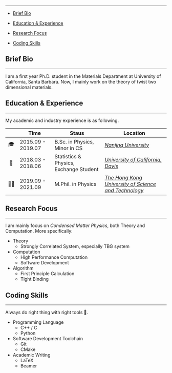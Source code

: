 
---


<!-- TOC -->
- [Brief Bio](#brief-bio)

- [Education & Experience](#education--experience)

- [Research Focus](#research-focus)

- [Coding Skills](#coding-skills)

  <!-- /TOC -->

## Brief Bio

---

I am a first year Ph.D. student in the Materials Department at University of California, Santa Barbara. Now, I mainly work on the theory of twist two dimensional materials.

## Education & Experience

---

My academic and industry experience is as following.

| | Time | Staus | Location |
| :---:| --- | --- | --- |
| 🎓 | 2015.09 - 2019.07 | B.Sc. in Physics, Minor in CS| [*Nanjing University*](https://www.nju.edu.cn/) |
| 🙇‍ | 2018.03 - 2018.06 | Statistics & Physics, Exchange Student | [*University of California, Davis*](https://www.ucdavis.edu/) |
| 👨‍🚀 | 2019.09 - 2021.09 | M.Phil. in Physics | [*The Hong Kong University of Science and Technology*](https://hkust.edu.hk) |

## Research Focus

---

I am mainly focus on *Condensed Matter Physics*, both Theory and Computation. More specifically:

- Theory
  - Strongly Correlated System, especially TBG system
- Computation
  - High Performance Computation
  - Software Development
- Algorithm
  - First Principle Calculation
  - Tight Binding 

## Coding Skills

---

Always do right thing with right tools 🔨.

- Programming Language
  - C++ / C
  - Python
- Software Development Toolchain
  - Git
  - CMake
- Academic Writing
  - LaTeX
  - Beamer
